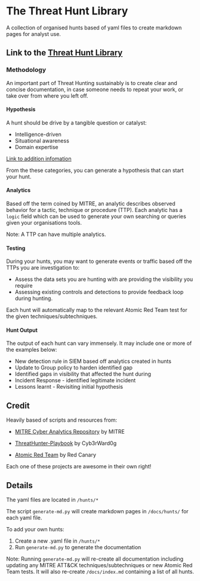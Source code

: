 # The Threat Hunt Library

A collection of organised hunts based of yaml files to create markdown pages for analyst use.

## Link to the [Threat Hunt Library](docs/index.md)

### Methodology

An important part of Threat Hunting sustainably is to create clear and concise documentation, in case someone needs to repeat your work, or take over from where you left off.

#### Hypothesis

A hunt should be drive by a tangible question or catalyst:

- Intelligence-driven
- Situational awareness
- Domain expertise

[Link to addition infomation](https://www.sans.org/reading-room/whitepapers/analyst/generating-hypotheses-successful-threat-hunting-37172)

From the these categories, you can generate a hypothesis that can start your hunt.

#### Analytics

Based off the term coined by MITRE, an analytic describes observed behavior for a tactic, technique or procedure (TTP). Each analytic has a `logic` field which can be used to generate your own searching or queries given your organisations tools.

Note: A TTP can have multiple analytics.

#### Testing

During your hunts, you may want to generate events or traffic based off the TTPs you are investigation to:

- Assess the data sets you are hunting with are providing the visibility you require
- Assessing existing controls and detections to provide feedback loop during hunting.

Each hunt will automatically map to the relevant Atomic Red Team test for the given techniques/subtechniques.

#### Hunt Output

The output of each hunt can vary immensely. It may include one or more of the examples below:

- New detection rule in SIEM based off analytics created in hunts
- Update to Group policy to harden identified gap
- Identified gaps in visibility that affected the hunt during
- Incident Response - identified legitimate incident
- Lessons learnt - Revisiting initial hypothesis

## Credit

Heavily based of scripts and resources from:

- [MITRE Cyber Analytics Repository](https://github.com/mitre-attack/car/) by MITRE

- [ThreatHunter-Playbook](https://github.com/hunters-forge/ThreatHunter-Playbook) by Cyb3rWard0g

- [Atomic Red Team](https://github.com/redcanaryco/atomic-red-team) by Red Canary

Each one of these projects are awesome in their own right!

## Details

The yaml files are located in `/hunts/*`

The script `generate-md.py` will create markdown pages in `/docs/hunts/` for each yaml file.

To add your own hunts:

1. Create a new .yaml file in `/hunts/*`
2. Run `generate-md.py` to generate the documentation

Note: Running `generate-md.py` will re-create all documentation including updating any MITRE ATT&CK techniques/subtechniques or new Atomic Red Team tests. It will also re-create `/docs/index.md` containing a list of all hunts.
